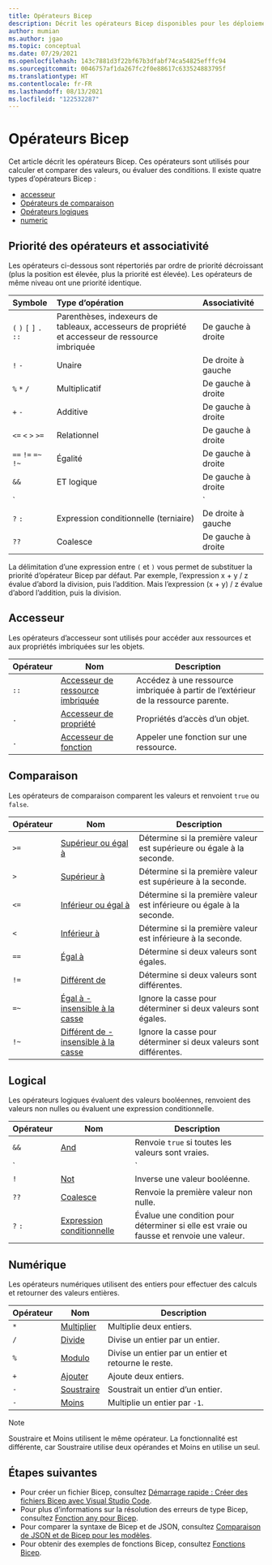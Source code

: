 ```yaml
---
title: Opérateurs Bicep
description: Décrit les opérateurs Bicep disponibles pour les déploiements Azure Resource Manager.
author: mumian
ms.author: jgao
ms.topic: conceptual
ms.date: 07/29/2021
ms.openlocfilehash: 143c7881d3f22bf67b3dfabf74ca54825efffc94
ms.sourcegitcommit: 0046757af1da267fc2f0e88617c633524883795f
ms.translationtype: HT
ms.contentlocale: fr-FR
ms.lasthandoff: 08/13/2021
ms.locfileid: "122532287"
---
```

# <a name="bicep-operators"></a>Opérateurs Bicep

Cet article décrit les opérateurs Bicep. Ces opérateurs sont utilisés pour calculer et comparer des valeurs, ou évaluer des conditions. Il existe quatre types d’opérateurs Bicep :

- [accesseur](#accessor)
- [Opérateurs de comparaison](#comparison)
- [Opérateurs logiques](#logical)
- [numeric](#numeric)

## <a name="operator-precedence-and-associativity"></a>Priorité des opérateurs et associativité

Les opérateurs ci-dessous sont répertoriés par ordre de priorité décroissant (plus la position est élevée, plus la priorité est élevée). Les opérateurs de même niveau ont une priorité identique.

| Symbole | Type d’opération | Associativité |
|:-|:-|:-|
| `(` `)` `[` `]` `.` `::` | Parenthèses, indexeurs de tableaux, accesseurs de propriété et accesseur de ressource imbriquée  | De gauche à droite |
| `!` `-` | Unaire | De droite à gauche |
| `%` `*` `/` | Multiplicatif | De gauche à droite |
| `+` `-` | Additive | De gauche à droite |
| `<=` `<` `>` `>=` | Relationnel | De gauche à droite |
| `==` `!=` `=~` `!~` | Égalité | De gauche à droite |
| `&&` | ET logique | De gauche à droite |
| `||` | OU logique | De gauche à droite |
| `?` `:` | Expression conditionnelle (terniaire) | De droite à gauche
| `??` | Coalesce | De gauche à droite

La délimitation d’une expression entre `(` et `)` vous permet de substituer la priorité d’opérateur Bicep par défaut. Par exemple, l’expression x + y / z évalue d’abord la division, puis l’addition. Mais l’expression (x + y) / z évalue d’abord l’addition, puis la division.

## <a name="accessor"></a>Accesseur

Les opérateurs d’accesseur sont utilisés pour accéder aux ressources et aux propriétés imbriquées sur les objets.

| Opérateur | Nom | Description |
| ---- | ---- | ---- |
| `::` | [Accesseur de ressource imbriquée](./operators-access.md#nested-resource-accessor) | Accédez à une ressource imbriquée à partir de l’extérieur de la ressource parente. |
| `.` | [Accesseur de propriété](./operators-access.md#property-accessor) | Propriétés d’accès d’un objet. |
| `.` | [Accesseur de fonction](./operators-access.md#function-accessor) | Appeler une fonction sur une ressource. |

## <a name="comparison"></a>Comparaison

Les opérateurs de comparaison comparent les valeurs et renvoient `true` ou `false`.

| Opérateur | Nom | Description |
| ---- | ---- | ---- |
| `>=` | [Supérieur ou égal à](./operators-comparison.md#greater-than-or-equal-) | Détermine si la première valeur est supérieure ou égale à la seconde. |
| `>`  | [Supérieur à](./operators-comparison.md#greater-than-) | Détermine si la première valeur est supérieure à la seconde. |
| `<=` | [Inférieur ou égal à](./operators-comparison.md#less-than-or-equal-) | Détermine si la première valeur est inférieure ou égale à la seconde. |
| `<`  | [Inférieur à](./operators-comparison.md#less-than-) | Détermine si la première valeur est inférieure à la seconde. |
| `==` | [Égal à](./operators-comparison.md#equals-) | Détermine si deux valeurs sont égales. |
| `!=` | [Différent de](./operators-comparison.md#not-equal-) | Détermine si deux valeurs sont différentes. |
| `=~` | [Égal à - insensible à la casse](./operators-comparison.md#equal-case-insensitive-) | Ignore la casse pour déterminer si deux valeurs sont égales. |
| `!~` | [Différent de - insensible à la casse](./operators-comparison.md#not-equal-case-insensitive-) | Ignore la casse pour déterminer si deux valeurs sont différentes. |

## <a name="logical"></a>Logical

Les opérateurs logiques évaluent des valeurs booléennes, renvoient des valeurs non nulles ou évaluent une expression conditionnelle.

| Opérateur | Nom | Description |
| ---- | ---- | ---- |
| `&&` | [And](./operators-logical.md#and-) | Renvoie `true` si toutes les valeurs sont vraies. |
| `||`| [Ou](./operators-logical.md#or-) | Renvoie `true` si une des deux valeurs est vraie. |
| `!` | [Not](./operators-logical.md#not-) | Inverse une valeur booléenne. |
| `??` | [Coalesce](./operators-logical.md#coalesce-) | Renvoie la première valeur non nulle. |
| `?` `:` | [Expression conditionnelle](./operators-logical.md#conditional-expression--) | Évalue une condition pour déterminer si elle est vraie ou fausse et renvoie une valeur. |

## <a name="numeric"></a>Numérique

Les opérateurs numériques utilisent des entiers pour effectuer des calculs et retourner des valeurs entières.

| Opérateur | Nom | Description |
| ---- | ---- | ---- |
| `*` | [Multiplier](./operators-numeric.md#multiply-) | Multiplie deux entiers. |
| `/` | [Divide](./operators-numeric.md#divide-) | Divise un entier par un entier. |
| `%` | [Modulo](./operators-numeric.md#modulo-) | Divise un entier par un entier et retourne le reste. |
| `+` | [Ajouter](./operators-numeric.md#add-) | Ajoute deux entiers. |
| `-` | [Soustraire](./operators-numeric.md#subtract--) | Soustrait un entier d’un entier. |
| `-` | [Moins](./operators-numeric.md#minus--) | Multiplie un entier par `-1`. |

> [!NOTE]
> Soustraire et Moins utilisent le même opérateur. La fonctionnalité est différente, car Soustraire utilise deux opérandes et Moins en utilise un seul.


## <a name="next-steps"></a>Étapes suivantes

- Pour créer un fichier Bicep, consultez [Démarrage rapide : Créer des fichiers Bicep avec Visual Studio Code](./quickstart-create-bicep-use-visual-studio-code.md).
- Pour plus d’informations sur la résolution des erreurs de type Bicep, consultez [Fonction any pour Bicep](./bicep-functions-any.md).
- Pour comparer la syntaxe de Bicep et de JSON, consultez [Comparaison de JSON et de Bicep pour les modèles](./compare-template-syntax.md).
- Pour obtenir des exemples de fonctions Bicep, consultez [Fonctions Bicep](./bicep-functions.md).
